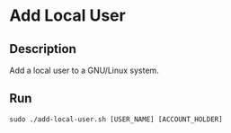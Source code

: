 # Add Local User

## Description
Add a local user to a GNU/Linux system.

## Run
`sudo ./add-local-user.sh [USER_NAME] [ACCOUNT_HOLDER]`
